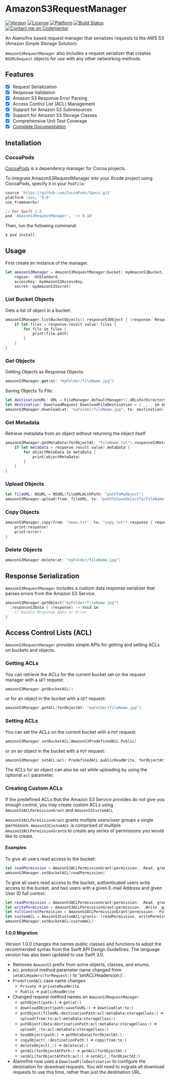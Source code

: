 # AmazonS3RequestManager
[![Version](https://img.shields.io/cocoapods/v/AmazonS3RequestManager.svg?style=flat)](http://cocoapods.org/pods/AmazonS3RequestManager)
[![License](https://img.shields.io/cocoapods/l/AmazonS3RequestManager.svg?style=flat)](http://cocoapods.org/pods/AmazonS3RequestManager)
[![Platform](https://img.shields.io/cocoapods/p/AmazonS3RequestManager.svg?style=flat)](http://cocoapods.org/pods/AmazonS3RequestManager)
[![Build Status](https://travis-ci.org/AnthonyMDev/AmazonS3RequestManager.svg?branch=master)](https://travis-ci.org/AnthonyMDev/AmazonS3RequestManager)
[![Contact me on Codementor](https://cdn.codementor.io/badges/contact_me_github.svg)](https://www.codementor.io/anthonymdev?utm_source=github&utm_medium=button&utm_term=anthonymdev&utm_campaign=github)

An Alamofire based request manager that serializes requests to the AWS S3 (Amazon Simple Storage Solution).

`AmazonS3RequestManager` also includes a request serializer that creates `NSURLRequest` objects for use with any other networking methods.

## Features

- [x] Request Serialization
- [x] Response Validation
- [x] Amazon S3 Response Error Parsing
- [x] Access Control List (ACL) Management
- [x] Support for Amazon S3 Subresources
- [x] Support for Amazon S3 Storage Classes
- [x] Comprehensive Unit Test Coverage
- [x] [Complete Documentation](http://cocoadocs.org/docsets/AmazonS3RequestManager)

## Installation

### CocoaPods

[CocoaPods](http://cocoapods.org) is a dependency manager for Cocoa projects.

To integrate AmazonS3RequestManager into your Xcode project using CocoaPods, specify it in your `Podfile`:

```ruby
source 'https://github.com/CocoaPods/Specs.git'
platform :ios, '8.0'
use_frameworks!

// For Swift 2.0
pod 'AmazonS3RequestManager', '~> 0.10'
```

Then, run the following command:

```bash
$ pod install
```

## Usage
First create an instance of the manager.

```swift
let amazonS3Manager = AmazonS3RequestManager(bucket: myAmazonS3Bucket,
    region: .USStandard,
    accessKey: myAmazonS3AccessKey,
    secret: myAmazonS3Secret)
```

### List Bucket Objects
Gets a list of object in a bucket:

```swift
amazonS3Manager.listBucketObjects().responseS3Object { (response: Response<S3BucketObjectList, NSError>) in
    if let files = response.result.value?.files {
        for file in files {
            print(file.path)
        }
    }
}
```

### Get Objects

Getting Objects as Response Objects:

```swift
amazonS3Manager.get(at: "myFolder/fileName.jpg")
```

Saving Objects To File:

```swift
let destinationURL: URL = FileManager.defaultManager().URLsForDirectory(.DocumentDirectory, inDomains: .UserDomainMask)[0]
let destination: DownloadRequest.DownloadFileDestination = { _, _ in destinationURL, []) }
amazonS3Manager.download(at: "myFolder/fileName.jpg", to: destination)
```
    
### Get Metadata
Retrieve metadata from an object without returning the object itself:

```swift
amazonS3Manager.getMetaData(forObjectAt: "fileName.txt").responseS3MetaData { (response: Response<S3ObjectMetaData, NSError>) in
    if let metaData = response.result.value?.metaData {
        for objectMetaData in metaData {
            print(objectMetaData)
        }
    }
}
```

### Upload Objects
```swift
let fileURL: NSURL = NSURL(fileURLWithPath: "pathToMyObject")
amazonS3Manager.upload(from: fileURL, to: "pathToSaveObjectTo/fileName.jpg")
```

### Copy Objects
```swift
amazonS3Manager.copy(from: "demo.txt", to: "copy.txt").response { request, response, data, error in    
    print(response)    
    print(error)
}
```
    
### Delete Objects
```swift
amazonS3Manager.delete(at: "myFolder/fileName.jpg")
```

## Response Serialization
`AmazonS3RequestManager` includes a custom data response serializer that parses errors from the Amazon S3 Service.

```swift
amazonS3Manager.getObject("myFolder/fileName.jpg")
  .responseS3Data { (response) -> Void in
    // Handle Response Data or Error
}
```

## Access Control Lists (ACL)

`AmazonS3RequestManager` provides simple APIs for getting and setting ACLs on buckets and objects.

### Getting ACLs

You can retrieve the ACLs for the current bucket set on the request manager with a `GET` request:

```swift
amazonS3Manager.getBucketACL()
```
    
or for an object in the bucket with a `GET` request:

```swift
amazonS3Manager.getACL(forObjectAt: "myFolder/fileName.jpg")
```
    
### Setting ACLs

You can set the ACLs on the current bucket with a `PUT` request: 

```swift
amazonS3Manager.setBucketACL(AmazonS3PredefinedACL.Public)
```

or on an object in the bucket with a `PUT` request:

```swift
amazonS3Manager.setACL(acl: PredefinedACL.publicReadWrite, forObjectAt: "myFolder/fileName.jpg")
```

The ACLs for an object can also be set while uploading by using the optional `acl` parameter.

### Creating Custom ACLs

If the predefined ACLs that the Amazon S3 Service provides do not give you enough control, you may create custom ACLs using `AmazonS3ACLPermissionGrant` and `AmazonS3CustomACL`

`AmazonS3ACLPermissionGrant` grants multiple users/user groups a single permission.
`AmazonS3CustomACL` is comprised of multiple `AmazonS3ACLPermissionGrant`s to create any series of permissions you would like to create.

#### Examples

To give all users read access to the bucket:

```swift
let readPermission = AmazonS3ACLPermissionGrant(permission: .Read, grantee: .AllUsers)
amazonS3Manager.setBucketACL(readPermission)
```

To give all users read access to the bucket, authenticated users write access to the bucket, and two users with a given E-mail Address and given User ID full control:

```swift
let readPermission = AmazonS3ACLPermissionGrant(permission: .Read, grantee: .AllUsers)
let writePermission = AmazonS3ACLPermissionGrant(permission: .Write, grantee: .AuthenticatedUsers)
let fullControlPermission = AmazonS3ACLPermissionGrant(permission: .FullControl, grantees: [.EmailAddress("admin@myDomain.com"), .UserID("my-user-id")])
let customACL = AmazonS3CustomACL(grants: [readPermission, writePermission, fullControlPermission])
amazonS3Manager.setBucketACL(customACL)
```

#### 1.0.0 Migration

Version 1.0.0 changes the names public classes and functions to adopt the recommended syntax from the Swift API Design Guidelines. The language version has also been updated to use Swift 3.0.

- Removes `AmazonS3` prefix from some objects, classes, and enums.
- `ACL` protocol method parameter name changed from `setACLHeaders(forRequest:)` to 'setACLHeaders(on:)`.
- `PredefinedACL` case name changes
	- `Private` -> `privateReadWrite`
	- `Public` -> `publicReadWrite`	
- Changed request method names on `AmazonS3RequestManager`.
	- `getObject(path:)` -> `get(at:)`
	- `downloadObject(path:saveToURL:)` -> `download(at:to:)`
	- `putObject(fileURL:destinationPath:acl:metaData:storageClass:)` -> `upload(from:to:acl:metaData:storageClass:)`
	- `putObject(data:destinationPath:acl:metaData:storageClass:)` -> `upload(_:to:acl:metaData:storageClass:)`
	- `headObject(path:)` -> `getMetaData(forObjectAt:)`
	- `copyObject(_:destinationPath:)` -> `copy(from:to:)`
	- `deleteObject(_:)` -> `delete(at:)`
	- `getACL(forObjectAtPath:)` -> `getACL(forObjectAt:)`
	- `setACL(forObjectAtPath:acl:)` -> `setACL(_:forObjectAt:)`
- Alamofire now uses a `DownloadFileDestination` to configure the destination for download requests. You will need to migrate all download requests to use this time, rather than just the destination URL.



